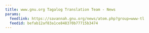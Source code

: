 ```yaml
---
title: www.gnu.org Tagalog Translation Team - News
params:
  feedlink: https://savannah.gnu.org/news/atom.php?group=www-tl
  feedid: befab12af83a1ce848370b77715b3474
---
```


